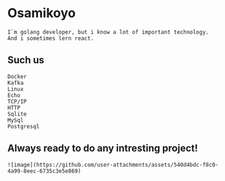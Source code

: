 # Osamikoyo
    I`m golang developer, but i know a lot of important technology.
    And i sometimes lern react.
## Such us
    Docker
    Kafka
    Linux
    Echo
    TCP/IP
    HTTP
    Sqlite
    MySql
    Postgresql
## Always ready to do any intresting project!
    ![image](https://github.com/user-attachments/assets/540d4bdc-f8c0-4a99-8eec-6735c3e5e869)

